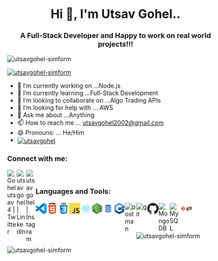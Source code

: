 <h1 align="center">Hi 👋, I'm Utsav Gohel..</h1>
<h3 align="center">A Full-Stack Developer and Happy to work on real world projects!!!</h3>
<p align="left"> <img src="https://komarev.com/ghpvc/?username=utsavgohel-simform&label=Profile%20views&color=0e75b6&style=flat" alt="utsavgohel-simform" /> </p>
<p align="left"> <a href="https://github.com/ryo-ma/github-profile-trophy"><img src="https://github-profile-trophy.vercel.app/?username=utsavgohel-simform" alt="utsavgohel-simform"/></a> </p>

- 🔭 I’m currently working on ...Node.js
- 🌱 I’m currently learning ...Full-Stack Development
- 👯 I’m looking to collaborate on ...Algo Trading APIs
- 🤔 I’m looking for help with ... AWS
- 💬 Ask me about ...Anything
- 📫 How to reach me ... utsavgohel2002@gmail.com
- 😄 Pronouns: ... He/Him
- <a href="https://www.codechef.com/users/utsavgohel" target="blank"><img align="center" src="https://cdn.jsdelivr.net/npm/simple-icons@3.1.0/icons/codechef.svg" alt="utsavgohel" height="30" width="40" /></a>
<h3 align="left">Connect with me:</h3>
<p align="left">
</p>
<p align="left">
<a href="https://twitter.com/Gohelutsav4" target="_blank"><img align="left" href="https://twitter.com/Gohelutsav4" alt="Gohelutsav4 | Twitter" width="22px" src="https://cdn.jsdelivr.net/npm/simple-icons@v3/icons/twitter.svg" />
</a>
<a href="https://www.linkedin.com/in/utsav-gohel-a0141a148/" target="_blank"><img align="left" alt="utsavgohel | LinkedIn" width="22px" src="https://cdn.jsdelivr.net/npm/simple-icons@v3/icons/linkedin.svg" /></a>
  <a href="https://www.instagram.com/the_utsv__/" target="_blank"><img align="left" alt="utsavgohel | Instagram" width="22px" src="https://cdn.jsdelivr.net/npm/simple-icons@v3/icons/instagram.svg" /></a>
</p>
<br>
<h3 align="left">Languages and Tools:</h3>
<p>
<a href="https://code.visualstudio.com/"><img align="left" alt="Visual Studio Code" width="26px" src="https://raw.githubusercontent.com/github/explore/80688e429a7d4ef2fca1e82350fe8e3517d3494d/topics/visual-studio-code/visual-studio-code.png" /></a>
<a href="https://www.w3schools.com/html/"><img align="left" alt="HTML5" width="26px" src="https://raw.githubusercontent.com/github/explore/80688e429a7d4ef2fca1e82350fe8e3517d3494d/topics/html/html.png" /></a>
<a href="https://www.w3schools .com/w3css/default.asp"><img align="left" alt="CSS3" width="26px" src="https://raw.githubusercontent.com/github/explore/80688e429a7d4ef2fca1e82350fe8e3517d3494d/topics/css/css.png" /></a>
<a href="https://www.w3schools.com/js/"><img align="left" alt="JavaScript" width="26px" src="https://raw.githubusercontent.com/github/explore/80688e429a7d4ef2fca1e82350fe8e3517d3494d/topics/javascript/javascript.png" /></a>
<a href="https://www.w3schools.com/react/"><img align="left" alt="React" width="26px" src="https://raw.githubusercontent.com/github/explore/80688e429a7d4ef2fca1e82350fe8e3517d3494d/topics/react/react.png" /></a>
<a href="https://www.w3schools.com/nodejs/"><img align="left" alt="Node.js" width="26px" src="https://raw.githubusercontent.com/github/explore/80688e429a7d4ef2fca1e82350fe8e3517d3494d/topics/nodejs/nodejs.png" /></a>
<a href="https://www.w3schools.com/sql/"><img align="left" alt="SQL" width="26px" src="https://raw.githubusercontent.com/github/explore/80688e429a7d4ef2fca1e82350fe8e3517d3494d/topics/sql/sql.png" /></a>

<a href="https://www.w3schools.com/cpp/" target="_blank"> <img align="left" src="https://raw.githubusercontent.com/devicons/devicon/master/icons/cplusplus/cplusplus-original.svg" alt="cplusplus" width="26px" /></a>
<a href="https://postman.com" target="_blank"> <img align="left" src="https://www.vectorlogo.zone/logos/getpostman/getpostman-icon.svg" alt="postman" width="26px" /> </a> 
<a href="https://git-scm.com/" target="_blank"> <img src="https://www.vectorlogo.zone/logos/git-scm/git-scm-icon.svg" align="left" alt="git" width="26px" /> </a> 
<a href="https://github.com/"><img align="left" alt="GitHub" width="26px" src="https://raw.githubusercontent.com/github/explore/78df643247d429f6cc873026c0622819ad797942/topics/github/github.png" /></a>
<a href="https://www.w3schools.com/nodejs/nodejs_mongodb_create_db.asp"><img align="left" alt="MongoDB" width="26px" src="https://miro.medium.com/max/512/1*doAg1_fMQKWFoub-6gwUiQ.png" /></a>
<a href="https://www.w3schools.com/MySQL/"><img align="left" alt="MySQL" width="26px" src="https://d1.awsstatic.com/asset-repository/products/amazon-rds/1024px-MySQL.ff87215b43fd7292af172e2a5d9b844217262571.png" /></a>
<a href="https://github.com/"><img align="left" alt="Git" width="26px" src="https://raw.githubusercontent.com/github/explore/80688e429a7d4ef2fca1e82350fe8e3517d3494d/topics/git/git.png" /></a>

</p>

</br>
<p>&nbsp;<img align="center" src="https://github-readme-stats.vercel.app/api?username=utsavgohel-simform&show_icons=true&locale=en" alt="utsavgohel-simform"/></p>
<p><img align="center" src="https://github-readme-streak-stats.herokuapp.com/?user=utsavgohel-simform&" alt="utsavgohel-simform"/></p>
